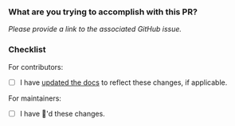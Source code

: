 ### What are you trying to accomplish with this PR?

*Please provide a link to the associated GitHub issue.*


### Checklist
For contributors:
- [ ] I have [updated the docs](https://github.com/Shopify/slate/blob/master/CONTRIBUTING.md#documentation) to reflect these changes, if applicable.

For maintainers:
- [ ] I have :tophat:'d these changes.

